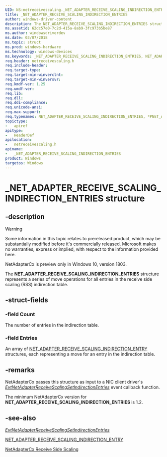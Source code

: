 ```yaml
---
UID: NS:netreceivescaling._NET_ADAPTER_RECEIVE_SCALING_INDIRECTION_ENTRIES
title: _NET_ADAPTER_RECEIVE_SCALING_INDIRECTION_ENTRIES
author: windows-driver-content
description: The NET_ADAPTER_RECEIVE_SCALING_INDIRECTION_ENTRIES structure represents a series of move operations for all entries in the receive side scaling (RSS) indirection table. 
ms.assetid: 62dc57e0-7c2d-415a-8ab9-3fc973b5be87
ms.author: windowsdriverdev
ms.date: 03/07/2018
ms.topic: struct
ms.prod: windows-hardware
ms.technology: windows-devices
ms.keywords: _NET_ADAPTER_RECEIVE_SCALING_INDIRECTION_ENTRIES, NET_ADAPTER_RECEIVE_SCALING_INDIRECTION_ENTRIES, *PNET_ADAPTER_RECEIVE_SCALING_INDIRECTION_ENTRIES, 
req.header: netreceivescaling.h
req.include-header:
req.target-type:
req.target-min-winverclnt:
req.target-min-winversvr:
req.kmdf-ver: 1.25
req.umdf-ver:
req.lib:
req.dll:
req.ddi-compliance:
req.unicode-ansi:
req.max-support:
req.typenames: NET_ADAPTER_RECEIVE_SCALING_INDIRECTION_ENTRIES, *PNET_ADAPTER_RECEIVE_SCALING_INDIRECTION_ENTRIES
topictype: 
-	apiref
apitype: 
-	HeaderDef
apilocation: 
-	netreceivescaling.h
apiname: 
-	_NET_ADAPTER_RECEIVE_SCALING_INDIRECTION_ENTRIES
product: Windows
targetos: Windows
---
```


# _NET_ADAPTER_RECEIVE_SCALING_INDIRECTION_ENTRIES structure

## -description
> [!WARNING]
> Some information in this topic relates to prereleased product, which may be substantially modified before it's commercially released. Microsoft makes no warranties, express or implied, with respect to the information provided here.
>
> NetAdapterCx is preview only in Windows 10, version 1803.

The **NET_ADAPTER_RECEIVE_SCALING_INDIRECTION_ENTRIES** structure represents a series of move operations for all entries in the receive side scaling (RSS) indirection table. 

## -struct-fields

### -field Count
The number of entries in the indirection table.
 
### -field Entries
An array of [NET_ADAPTER_RECEIVE_SCALING_INDIRECTION_ENTRY](ns-netreceivescaling-_net_adapter_receive_scaling_indirection_entry.md) structures, each representing a move for an entry in the indirection table.

## -remarks
NetAdapterCx passes this structure as input to a NIC client driver's *[EvtNetAdapterReceiveScalingSetIndirectionEntries](nc-netreceivescaling-evt_net_adapter_receive_scaling_set_indirection_entries.md)* event callback function.

The minimum NetAdapterCx version for **NET_ADAPTER_RECEIVE_SCALING_INDIRECTION_ENTRIES** is 1.2.

## -see-also
*[EvtNetAdapterReceiveScalingSetIndirectionEntries](nc-netreceivescaling-evt_net_adapter_receive_scaling_set_indirection_entries.md)*

[NET_ADAPTER_RECEIVE_SCALING_INDIRECTION_ENTRY](ns-netreceivescaling-_net_adapter_receive_scaling_indirection_entry.md)

[NetAdapterCx Receive Side Scaling](https://docs.microsoft.com/windows-hardware/drivers/netcx/netadaptercx-receive-side-scaling-rss-)